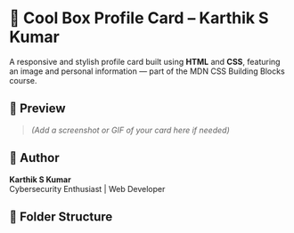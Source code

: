 # 💼 Cool Box Profile Card – Karthik S Kumar

A responsive and stylish profile card built using **HTML** and **CSS**, featuring an image and personal information — part of the MDN CSS Building Blocks course.

## 📸 Preview

> _(Add a screenshot or GIF of your card here if needed)_

## 👤 Author

**Karthik S Kumar**  
Cybersecurity Enthusiast | Web Developer

## 📂 Folder Structure

